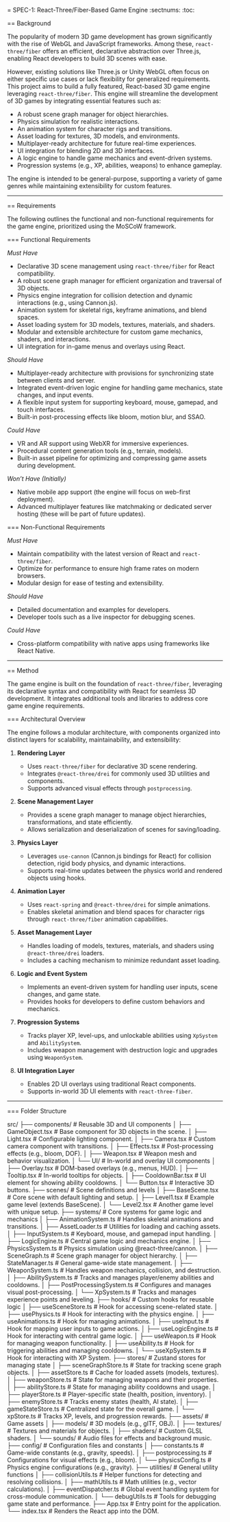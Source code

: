 = SPEC-1: React-Three/Fiber-Based Game Engine
:sectnums:
:toc:


== Background

The popularity of modern 3D game development has grown significantly with the rise of WebGL and JavaScript frameworks. Among these, `react-three/fiber` offers an efficient, declarative abstraction over Three.js, enabling React developers to build 3D scenes with ease.

However, existing solutions like Three.js or Unity WebGL often focus on either specific use cases or lack flexibility for generalized requirements. This project aims to build a fully featured, React-based 3D game engine leveraging `react-three/fiber`. This engine will streamline the development of 3D games by integrating essential features such as:

- A robust scene graph manager for object hierarchies.
- Physics simulation for realistic interactions.
- An animation system for character rigs and transitions.
- Asset loading for textures, 3D models, and environments.
- Multiplayer-ready architecture for future real-time experiences.
- UI integration for blending 2D and 3D interfaces.
- A logic engine to handle game mechanics and event-driven systems.
- Progression systems (e.g., XP, abilities, weapons) to enhance gameplay.

The engine is intended to be general-purpose, supporting a variety of game genres while maintaining extensibility for custom features.

---

== Requirements

The following outlines the functional and non-functional requirements for the game engine, prioritized using the MoSCoW framework.

=== Functional Requirements

*Must Have*
- Declarative 3D scene management using `react-three/fiber` for React compatibility.
- A robust scene graph manager for efficient organization and traversal of 3D objects.
- Physics engine integration for collision detection and dynamic interactions (e.g., using Cannon.js).
- Animation system for skeletal rigs, keyframe animations, and blend spaces.
- Asset loading system for 3D models, textures, materials, and shaders.
- Modular and extensible architecture for custom game mechanics, shaders, and interactions.
- UI integration for in-game menus and overlays using React.

*Should Have*
- Multiplayer-ready architecture with provisions for synchronizing state between clients and server.
- Integrated event-driven logic engine for handling game mechanics, state changes, and input events.
- A flexible input system for supporting keyboard, mouse, gamepad, and touch interfaces.
- Built-in post-processing effects like bloom, motion blur, and SSAO.

*Could Have*
- VR and AR support using WebXR for immersive experiences.
- Procedural content generation tools (e.g., terrain, models).
- Built-in asset pipeline for optimizing and compressing game assets during development.

*Won’t Have (Initially)*
- Native mobile app support (the engine will focus on web-first deployment).
- Advanced multiplayer features like matchmaking or dedicated server hosting (these will be part of future updates).

=== Non-Functional Requirements

*Must Have*
- Maintain compatibility with the latest version of React and `react-three/fiber`.
- Optimize for performance to ensure high frame rates on modern browsers.
- Modular design for ease of testing and extensibility.

*Should Have*
- Detailed documentation and examples for developers.
- Developer tools such as a live inspector for debugging scenes.

*Could Have*
- Cross-platform compatibility with native apps using frameworks like React Native.

---

== Method

The game engine is built on the foundation of `react-three/fiber`, leveraging its declarative syntax and compatibility with React for seamless 3D development. It integrates additional tools and libraries to address core game engine requirements.

=== Architectural Overview

The engine follows a modular architecture, with components organized into distinct layers for scalability, maintainability, and extensibility:

1. **Rendering Layer**
   - Uses `react-three/fiber` for declarative 3D scene rendering.
   - Integrates `@react-three/drei` for commonly used 3D utilities and components.
   - Supports advanced visual effects through `postprocessing`.

2. **Scene Management Layer**
   - Provides a scene graph manager to manage object hierarchies, transformations, and state efficiently.
   - Allows serialization and deserialization of scenes for saving/loading.

3. **Physics Layer**
   - Leverages `use-cannon` (Cannon.js bindings for React) for collision detection, rigid body physics, and dynamic interactions.
   - Supports real-time updates between the physics world and rendered objects using hooks.

4. **Animation Layer**
   - Uses `react-spring` and `@react-three/drei` for simple animations.
   - Enables skeletal animation and blend spaces for character rigs through `react-three/fiber` animation capabilities.

5. **Asset Management Layer**
   - Handles loading of models, textures, materials, and shaders using `@react-three/drei` loaders.
   - Includes a caching mechanism to minimize redundant asset loading.

6. **Logic and Event System**
   - Implements an event-driven system for handling user inputs, scene changes, and game state.
   - Provides hooks for developers to define custom behaviors and mechanics.

7. **Progression Systems**
   - Tracks player XP, level-ups, and unlockable abilities using `XpSystem` and `AbilitySystem`.
   - Includes weapon management with destruction logic and upgrades using `WeaponSystem`.

8. **UI Integration Layer**
   - Enables 2D UI overlays using traditional React components.
   - Supports in-world 3D UI elements with `react-three-fiber`.

---

=== Folder Structure

src/
├── components/                      # Reusable 3D and UI components
│   ├── GameObject.tsx               # Base component for 3D objects in the scene.
│   ├── Light.tsx                    # Configurable lighting component.
│   ├── Camera.tsx                   # Custom camera component with transitions.
│   ├── Effects.tsx                  # Post-processing effects (e.g., bloom, DOF).
│   ├── Weapon.tsx                   # Weapon mesh and behavior visualization.
│   └── UI/                          # In-world and overlay UI components
│       ├── Overlay.tsx              # DOM-based overlays (e.g., menus, HUD).
│       ├── Tooltip.tsx              # In-world tooltips for objects.
│       ├── CooldownBar.tsx          # UI element for showing ability cooldowns.
│       └── Button.tsx               # Interactive 3D buttons.
├── scenes/                          # Scene definitions and levels
│   ├── BaseScene.tsx                # Core scene with default lighting and setup.
│   ├── Level1.tsx                   # Example game level (extends BaseScene).
│   └── Level2.tsx                   # Another game level with unique setup.
├── systems/                         # Core systems for game logic and mechanics
│   ├── AnimationSystem.ts           # Handles skeletal animations and transitions.
│   ├── AssetLoader.ts               # Utilities for loading and caching assets.
│   ├── InputSystem.ts               # Keyboard, mouse, and gamepad input handling.
│   ├── LogicEngine.ts               # Central game logic and mechanics engine.
│   ├── PhysicsSystem.ts             # Physics simulation using @react-three/cannon.
│   ├── SceneGraph.ts                # Scene graph manager for object hierarchy.
│   ├── StateManager.ts              # General game-wide state management.
│   ├── WeaponSystem.ts              # Handles weapon mechanics, collision, and destruction.
│   ├── AbilitySystem.ts             # Tracks and manages player/enemy abilities and cooldowns.
│   ├── PostProcessingSystem.ts      # Configures and manages visual post-processing.
│   └── XpSystem.ts                  # Tracks and manages experience points and leveling.
├── hooks/                           # Custom hooks for reusable logic
│   ├── useSceneStore.ts             # Hook for accessing scene-related state.
│   ├── usePhysics.ts                # Hook for interacting with the physics engine.
│   ├── useAnimations.ts             # Hook for managing animations.
│   ├── useInput.ts                  # Hook for mapping user inputs to game actions.
│   ├── useLogicEngine.ts            # Hook for interacting with central game logic.
│   ├── useWeapon.ts                 # Hook for managing weapon functionality.
│   ├── useAbility.ts                # Hook for triggering abilities and managing cooldowns.
│   └── useXpSystem.ts               # Hook for interacting with XP System.
├── stores/                          # Zustand stores for managing state
│   ├── sceneGraphStore.ts           # State for tracking scene graph objects.
│   ├── assetStore.ts                # Cache for loaded assets (models, textures).
│   ├── weaponStore.ts               # State for managing weapons and their properties.
│   ├── abilityStore.ts              # State for managing ability cooldowns and usage.
│   ├── playerStore.ts               # Player-specific state (health, position, inventory).
│   ├── enemyStore.ts                # Tracks enemy states (health, AI state).
│   ├── gameStateStore.ts            # Centralized state for the overall game.
│   └── xpStore.ts                   # Tracks XP, levels, and progression rewards.
├── assets/                          # Game assets
│   ├── models/                      # 3D models (e.g., glTF, OBJ).
│   ├── textures/                    # Textures and materials for objects.
│   ├── shaders/                     # Custom GLSL shaders.
│   └── sounds/                      # Audio files for effects and background music.
├── config/                          # Configuration files and constants
│   ├── constants.ts                 # Game-wide constants (e.g., gravity, speeds).
│   ├── postprocessing.ts            # Configurations for visual effects (e.g., bloom).
│   └── physicsConfig.ts             # Physics engine configurations (e.g., gravity).
├── utilities/                       # General utility functions
│   ├── collisionUtils.ts            # Helper functions for detecting and resolving collisions.
│   ├── mathUtils.ts                 # Math utilities (e.g., vector calculations).
│   ├── eventDispatcher.ts           # Global event handling system for cross-module communication.
│   └── debugUtils.ts                # Tools for debugging game state and performance.
├── App.tsx                          # Entry point for the application.
└── index.tsx                        # Renders the React app into the DOM.
```

